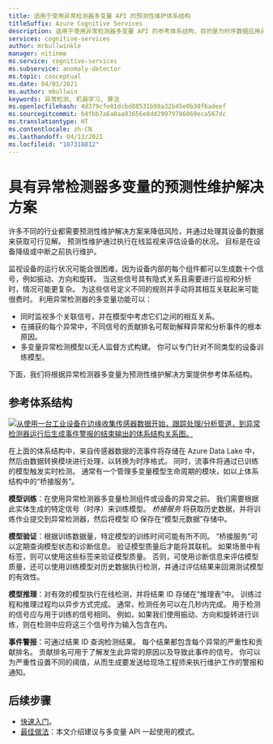 ```yaml
---
title: 适用于使用异常检测器多变量 API 的预测性维护体系结构
titleSuffix: Azure Cognitive Services
description: 适用于使用异常检测器多变量 API 的参考体系结构，目的是为时序数据应用异常检测，从而进行预测性维护。
services: cognitive-services
author: mrbullwinkle
manager: nitinme
ms.service: cognitive-services
ms.subservice: anomaly-detector
ms.topic: conceptual
ms.date: 04/01/2021
ms.author: mbullwin
keywords: 异常检测, 机器学习, 算法
ms.openlocfilehash: 4d379cfe01dcbd88531b98a32b45e0b30f6adeef
ms.sourcegitcommit: b4fbb7a6a0aa93656e8dd29979786069eca567dc
ms.translationtype: HT
ms.contentlocale: zh-CN
ms.lasthandoff: 04/13/2021
ms.locfileid: "107318812"
---
```

# <a name="predictive-maintenance-solution-with-anomaly-detector-multivariate"></a>具有异常检测器多变量的预测性维护解决方案

许多不同的行业都需要预测性维护解决方案来降低风险，并通过处理其设备的数据来获取可行见解。 预测性维护通过执行在线监视来评估设备的状况。 目标是在设备降级或中断之前执行维护。

监视设备的运行状况可能会很困难，因为设备内部的每个组件都可以生成数十个信号，例如振动、方向和旋转。  当这些信号具有隐式关系且需要进行监视和分析时，情况可能更复杂。 为这些信号定义不同的规则并手动将其相互关联起来可能很费时。 利用异常检测器的多变量功能可以：

* 同时监视多个关联信号，并在模型中考虑它们之间的相互关系。
* 在捕获的每个异常中，不同信号的贡献排名可帮助解释异常和分析事件的根本原因。
* 多变量异常检测模型以无人监督方式构建。 你可以专门针对不同类型的设备训练模型。

下面，我们将根据异常检测器多变量为预测性维护解决方案提供参考体系结构。

## <a name="reference-architecture"></a>参考体系结构

[ ![从使用一台工业设备在边缘收集传感器数据开始，跟踪处理/分析管道，到异常检测器运行后生成事件警报的结束输出的体系结构关系图。](../media/multivariate-architecture/multivariate-architecture.png) ](../media/multivariate-architecture/multivariate-architecture.png#lightbox)

在上面的体系结构中，来自传感器数据的流事件将存储在 Azure Data Lake 中，然后由数据转换模块进行处理，以转换为时序格式。 同时，流事件将通过已训练的模型触发实时检测。 通常有一个管理多变量模型生命周期的模块，如以上体系结构中的“桥接服务”。

**模型训练**：在使用异常检测器多变量检测组件或设备的异常之前。 我们需要根据此实体生成的特定信号（时序）来训练模型。 *桥接服务* 将获取历史数据，并将训练作业提交到异常检测器，然后将模型 ID 保存在“模型元数据”存储中。

**模型验证**：根据训练数据量，特定模型的训练时间可能有所不同。 “桥接服务”可以定期查询模型状态和诊断信息。 验证模型质量后才能将其联机。 如果场景中有标签，则可以使用这些标签来验证模型质量。 否则，可使用诊断信息来评估模型质量，还可以使用训练模型对历史数据执行检测，并通过评估结果来回溯测试模型的有效性。

**模型推理**：对有效的模型执行在线检测，并将结果 ID 存储在“推理表”中。 训练过程和推理过程均以异步方式完成。 通常，检测任务可以在几秒内完成。 用于检测的信号应与用于训练的信号相同。 例如，如果我们使用振动、方向和旋转进行训练，则在检测中应将这三个信号作为输入包含在内。

**事件警报**：可通过结果 ID 查询检测结果。 每个结果都包含每个异常的严重性和贡献排名。 贡献排名可用于了解发生此异常的原因以及导致此事件的信号。 你可以为严重性设置不同的阈值，从而生成要发送给现场工程师来执行维护工作的警报和通知。

## <a name="next-steps"></a>后续步骤

- [快速入门](../quickstarts/client-libraries-multivariate.md)。
- [最佳做法](../concepts/best-practices-multivariate.md)：本文介绍建议与多变量 API 一起使用的模式。